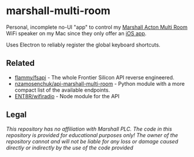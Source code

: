 # marshall-multi-room

Personal, incomplete no-UI "app" to control my [Marshall Acton Multi Room](https://www.marshallheadphones.com/us/en/acton-multi-room.html) WiFi speaker on my Mac since they only offer an [iOS app](https://apps.apple.com/us/app/marshall-multi-room/id1200408306).

Uses Electron to reliably register the global keyboard shortcuts.

## Related

- [flammy/fsapi](https://github.com/flammy/fsapi/blob/master/FSAPI.md) - The whole Frontier Silicon API reverse engineered.
- [nzamosenchuk/api-marshall-multi-room](https://github.com/nzamosenchuk/api-marshall-multi-room/blob/6d394d5110440c6c7db3149408b2b7fd9b2de355/Marshall.py#L99) - Python module with a more compact list of the available endpoints.
- [ENT8R/wifiradio](https://github.com/ENT8R/wifiradio) - Node module for the API

## Legal

*This repository has no affiliation with Marshall PLC.*
*The code in this repository is provided for educational purposes only! The owner of the repository cannot and will not be liable for any loss or damage caused directly or indirectly by the use of the code provided*
